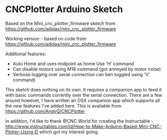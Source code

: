 # CNCPlotter Arduino Sketch

Based on the Mini_cnc_plotter_firmware sketch from https://github.com/adidax/mini_cnc_plotter_firmware

Working version - based on code from https://github.com/adidax/mini_cnc_plotter_firmware

Additional features:
 - Auto Home and uses midpoint as home Use 'H' command
 - Can disable motors using M18 command (got annoyed by motor noise)
 - Verbose logging over serial connection can ben toggled using 'V' command)
 
This sketch does nothing on its own. It requires a companion app to feed it with basic commands currently over the serial connection.
There are a few around however, I have written an OSX companion app which supports all the new features I've added here.
This is available from https://github.com/AndyQ/CNCPlotter
 
 
In addition, I'd like to thank @CNC World for creating the Instructable - http://www.instructables.com/id/How-to-Make-Arduino-Based-Mini-CNC-Plotter-Using-D which got my interest going.
